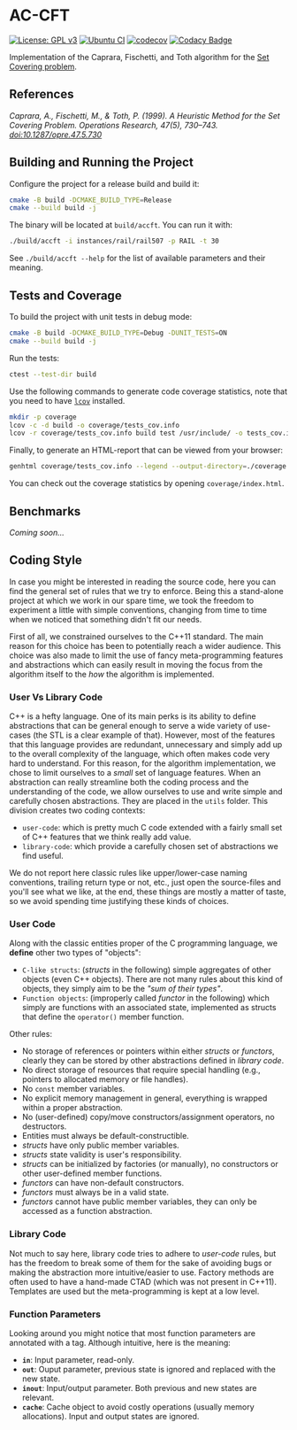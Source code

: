 <!--
SPDX-FileCopyrightText: 2024 Francesco Cavaliere <francescocava95@gmail.com>
SPDX-License-Identifier: MIT
-->

# AC-CFT

[![License: GPL v3](https://img.shields.io/badge/License-GPLv3-blue.svg)](https://www.gnu.org/licenses/gpl-3.0)
[![Ubuntu CI](https://github.com/c4v4/cft/actions/workflows/c-cpp.yml/badge.svg?branch=main)](https://github.com/c4v4/cft/actions/workflows/c-cpp.yml)
[![codecov](https://codecov.io/gh/c4v4/cft/graph/badge.svg?token=2KKRX2KK7J)](https://codecov.io/gh/c4v4/cft)
[![Codacy Badge](https://app.codacy.com/project/badge/Grade/e1b326b8671444f3ad1d2c767a28a115)](https://app.codacy.com?utm_source=gh&utm_medium=referral&utm_content=&utm_campaign=Badge_grade)

Implementation of the Caprara, Fischetti, and Toth algorithm for the [Set Covering problem](https://en.wikipedia.org/wiki/Set_cover_problem).

## References
*Caprara, A., Fischetti, M., & Toth, P. (1999). A Heuristic Method for the Set Covering Problem. Operations Research, 47(5), 730–743. [doi:10.1287/opre.47.5.730](https://doi.org/10.1287/opre.47.5.730)*

## Building and Running the Project

Configure the project for a release build and build it:

```bash
cmake -B build -DCMAKE_BUILD_TYPE=Release
cmake --build build -j
```

The binary will be located at `build/accft`.
You can run it with:

```bash
./build/accft -i instances/rail/rail507 -p RAIL -t 30 
```

See `./build/accft --help` for the list of available parameters and their meaning.

## Tests and Coverage

To build the project with unit tests in debug mode:

```bash
cmake -B build -DCMAKE_BUILD_TYPE=Debug -DUNIT_TESTS=ON 
cmake --build build -j
```

Run the tests:

```bash
ctest --test-dir build
```

Use the following commands to generate code coverage statistics, note that you need to have [`lcov`](https://github.com/linux-test-project/lcov) installed.

```bash
mkdir -p coverage
lcov -c -d build -o coverage/tests_cov.info
lcov -r coverage/tests_cov.info build test /usr/include/ -o tests_cov.info
```

Finally, to generate an HTML-report that can be viewed from your browser:

```bash
genhtml coverage/tests_cov.info --legend --output-directory=./coverage
```

You can check out the coverage statistics by opening `coverage/index.html`.

## Benchmarks
_Coming soon..._

## Coding Style

In case you might be interested in reading the source code, here you can find the general set of rules that we try to enforce. Being this a stand-alone project at which we work in our spare time, we took the freedom to experiment a little with simple conventions, changing from time to time when we noticed that something didn't fit our needs.

First of all, we constrained ourselves to the C++11 standard. The main reason for this choice has been to potentially reach a wider audience. This choice was also made to limit the use of fancy meta-programming features and abstractions which can easily result in moving the focus from the algorithm itself to the _how_ the algorithm is implemented.

### User Vs Library Code

C++ is a hefty language. One of its main perks is its ability to define abstractions that can be general enough to serve a wide variety of use-cases (the STL is a clear example of that). However, most of the features that this language provides are redundant, unnecessary and simply add up to the overall complexity of the language, which often makes code very hard to understand. For this reason, for the algorithm implementation, we chose to limit ourselves to a _small_ set of language features. When an abstraction can really streamline both the coding process and the understanding of the code, we allow ourselves to use and write simple and carefully chosen abstractions. They are placed in the `utils` folder. This division creates two coding contexts:

- `user-code`: which is pretty much C code extended with a fairly small set of C++ features that we think really add value.
- `library-code`: which provide a carefully chosen set of abstractions we find useful.

We do not report here classic rules like upper/lower-case naming conventions, trailing return type or not, etc., just open the source-files and you'll see what we like, at the end, these things are mostly a matter of taste, so we avoid spending time justifying these kinds of choices.

### User Code

Along with the classic entities proper of the C programming language, we **define** other two types of "objects":

- `C-like structs`: (_structs_ in the following) simple aggregates of other objects (even C++ objects). There are not many rules about this kind of objects, they simply aim to be the _"sum of their types"_.
- `Function objects`: (improperly called _functor_ in the following) which simply are functions with an associated state, implemented as structs that define the `operator()` member function.

Other rules:

- No storage of references or pointers within either _structs_ or _functors_, clearly they can be stored by other abstractions defined in _library code_.
- No direct storage of resources that require special handling (e.g., pointers to allocated memory or file handles).
- No `const` member variables.
- No explicit memory management in general, everything is wrapped within a proper abstraction.
- No (user-defined) copy/move constructors/assignment operators, no destructors.
- Entities must always be default-constructible.
- _structs_ have only public member variables.
- _structs_ state validity is user's responsibility.
- _structs_ can be initialized by factories (or manually), no constructors or other user-defined member functions.
- _functors_ can have non-default constructors.
- _functors_ must always be in a valid state.
- _functors_ cannot have public member variables, they can only be accessed as a function abstraction.


### Library Code

Not much to say here, library code tries to adhere to _user-code_ rules, but has the freedom to break some of them for the sake of avoiding bugs or making the abstraction more intuitive/easier to use. Factory methods are often used to have a hand-made CTAD (which was not present in C++11). Templates are used but the meta-programming is kept at a low level.

### Function Parameters

Looking around you might notice that most function parameters are annotated with a tag. Although intuitive, here is the meaning:

- **`in`**: Input parameter, read-only.
- **`out`**: Ouput parameter, previous state is ignored and replaced with the new state.
- **`inout`**: Input/output parameter. Both previous and new states are relevant.
- **`cache`**: Cache object to avoid costly operations (usually memory allocations). Input and output states are ignored.

